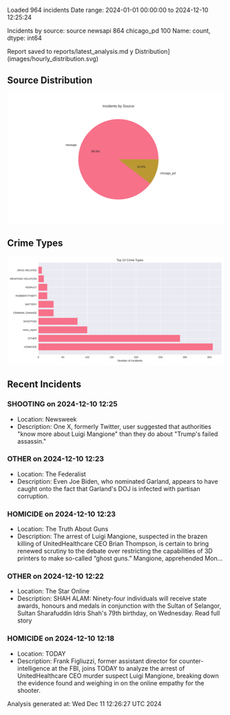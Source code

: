 
Loaded 964 incidents
Date range: 2024-01-01 00:00:00 to 2024-12-10 12:25:24

Incidents by source:
source
newsapi       864
chicago_pd    100
Name: count, dtype: int64

Report saved to reports/latest_analysis.md
y Distribution](images/hourly_distribution.svg)

## Source Distribution
![Source Distribution](images/source_distribution.svg)

## Crime Types
![Crime Types](images/crime_types.svg)

## Recent Incidents

### SHOOTING on 2024-12-10 12:25
- Location: Newsweek
- Description: One X, formerly Twitter, user suggested that authorities "know more about Luigi Mangione" than they do about "Trump's failed assassin."


### OTHER on 2024-12-10 12:23
- Location: The Federalist
- Description: Even Joe Biden, who nominated Garland, appears to have caught onto the fact that Garland's DOJ is infected with partisan corruption.


### HOMICIDE on 2024-12-10 12:23
- Location: The Truth About Guns
- Description: The arrest of Luigi Mangione, suspected in the brazen killing of UnitedHealthcare CEO Brian Thompson, is certain to bring renewed scrutiny to the debate over restricting the capabilities of 3D printers to make so-called “ghost guns.” Mangione, apprehended Mon…


### OTHER on 2024-12-10 12:22
- Location: The Star Online
- Description: SHAH ALAM: Ninety-four individuals will receive state awards, honours and medals in conjunction with the Sultan of Selangor, Sultan Sharafuddin Idris Shah's 79th birthday, on Wednesday. Read full story


### HOMICIDE on 2024-12-10 12:18
- Location: TODAY
- Description: Frank Figliuzzi, former assistant director for counter-intelligence at the FBI, joins TODAY to analyze the arrest of UnitedHealthcare CEO murder suspect Luigi Mangione, breaking down the evidence found and weighing in on the online empathy for the shooter.

Analysis generated at: Wed Dec 11 12:26:27 UTC 2024
